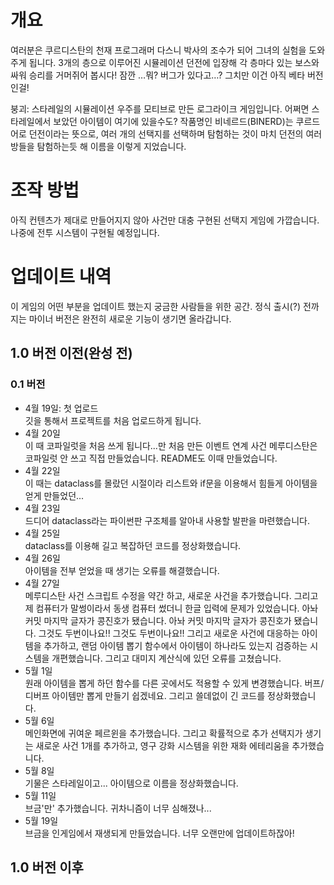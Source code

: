 # 개요
여러분은 쿠르디스탄의 천재 프로그래머 다스니 박사의 조수가 되어 그녀의 실험을 도와주게 됩니다. 3개의 층으로 이루어진 시뮬레이션 던전에 입장해 각 층마다 있는 보스와 싸워 승리를 거머쥐어 봅시다! 잠깐 …뭐? 버그가 있다고…? 그치만 이건 아직 베타 버전인걸!

붕괴: 스타레일의 시뮬레이션 우주를 모티브로 만든 로그라이크 게임입니다. 어쩌면 스타레일에서 보았던 아이템이 여기에 있을수도? 작품명인 비네르드(BINERD)는 쿠르드어로 던전이라는 뜻으로, 여러 개의 선택지를 선택하며 탐험하는 것이 마치 던전의 여러 방들을 탐험하는듯 해 이름을 이렇게 지었습니다.

# 조작 방법
아직 컨텐츠가 제대로 만들어지지 않아 사건만 대충 구현된 선택지 게임에 가깝습니다. 나중에 전투 시스템이 구현될 예정입니다.
# 업데이트 내역
이 게임의 어떤 부분을 업데이트 했는지 궁금한 사람들을 위한 공간. 정식 출시(?) 전까지는 마이너 버전은 완전히 새로운 기능이 생기면 올라갑니다.
## 1.0 버전 이전(완성 전)
### 0.1 버전
* 4월 19일: 첫 업로드
<br>깃을 통해서 프로젝트를 처음 업로드하게 됩니다.
* 4월 20일
<br>이 때 코파일럿을 처음 쓰게 됩니다...만 처음 만든 이벤트 연계 사건 메루디스탄은 코파일럿 안 쓰고 직접 만들었습니다. README도 이때 만들었습니다.
* 4월 22일
<br>이 때는 dataclass를 몰랐던 시절이라 리스트와 if문을 이용해서 힘들게 아이템을 얻게 만들었던...
* 4월 23일
<br>드디어 dataclass라는 파이썬판 구조체를 알아내 사용할 발판을 마련했습니다.
* 4월 25일
<br>dataclass를 이용해 길고 복잡하던 코드를 정상화했습니다.
* 4월 26일
<br>아이템을 전부 얻었을 때 생기는 오류를 해결했습니다.
* 4월 27일
<br>메루디스탄 사건 스크립트 수정을 약간 하고, 새로운 사건을 추가했습니다. 그리고 제 컴퓨터가 말썽이라서 동생 컴퓨터 썼더니 한글 입력에 문제가 있었습니다. 아놔 커밋 마지막 글자가 콩진호가 됐습니다. 아놔 커밋 마지막 글자가 콩진호가 됐습니다. 그것도 두번이나요!! 그것도 두번이나요!! 그리고 새로운 사건에 대응하는 아이템을 추가하고, 랜덤 아이템 뽑기 함수에서 아이템이 하나라도 있는지 검증하는 시스템을 개편했습니다. 그리고 대미지 계산식에 있던 오류를 고쳤습니다.
* 5월 1일
<br>원래 아이템을 뽑게 하던 함수를 다른 곳에서도 적용할 수 있게 변경했습니다. 버프/디버프 아이템만 뽑게 만들기 쉽겠네요. 그리고 쓸데없이 긴 코드를 정상화했습니다.
* 5월 6일
<br>메인화면에 귀여운 페르윈을 추가했습니다. 그리고 확률적으로 추가 선택지가 생기는 새로운 사건 1개를 추가하고, 영구 강화 시스템을 위한 재화 에테리움을 추가했습니다.
* 5월 8일
<br>기물은 스타레일이고... 아이템으로 이름을 정상화했습니다.
* 5월 11일
<br>브금'만' 추가했습니다. 귀차니즘이 너무 심해졌나...
* 5월 19일
<br>브금을 인게임에서 재생되게 만들었습니다. 너무 오랜만에 업데이트하잖아!
## 1.0 버전 이후
